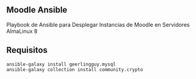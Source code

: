 ## Moodle Ansible

Playbook de Ansible para Desplegar Instancias de Moodle en Servidores AlmaLinux 8

## Requisitos

```
ansible-galaxy install geerlingguy.mysql 
ansible-galaxy collection install community.crypto
```